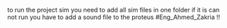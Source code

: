 to run the project sim you need to add all sim files in one folder 
if it is can not run 
you have to add a sound file to the proteus
#Eng_Ahmed_Zakria
!!
